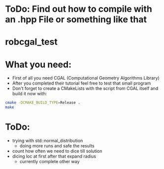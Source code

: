 # ToDo: Find out how to compile with an .hpp File or something like that

# robcgal_test

# What you need:
- First of all you need CGAL (Computational Geometry Algorithms Library)
- After you completed their tutorial feel free to test that small program
- Don't forget to create a CMakeLists with the script from CGAL itself and build it now with:
```bash 
cmake -DCMAKE_BUILD_TYPE=Release .
make
```


# ToDo:
- trying with std::normal_distribution
	- doing more runs and safe the results
- count how often we need to dice till solution
- dicing loc at first after that expand radius
	- currently complete other way
